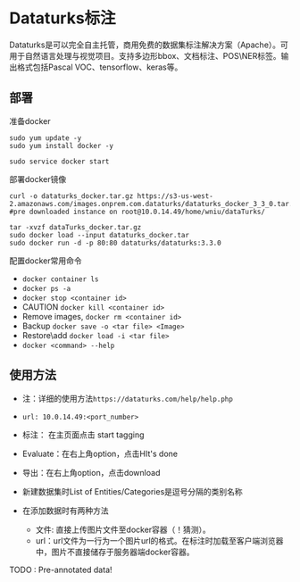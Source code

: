 # Dataturks标注

Dataturks是可以完全自主托管，商用免费的数据集标注解决方案（Apache）。可用于自然语言处理与视觉项目。支持多边形bbox、文档标注、POS\NER标签。输出格式包括Pascal VOC、tensorflow、keras等。

## 部署

准备docker
```
sudo yum update -y
sudo yum install docker -y

sudo service docker start
```

部署docker镜像

```
curl -o dataturks_docker.tar.gz https://s3-us-west-2.amazonaws.com/images.onprem.com.dataturks/dataturks_docker_3_3_0.tar.gz
#pre downloaded instance on root@10.0.14.49/home/wniu/dataTurks/

tar -xvzf dataTurks_docker.tar.gz
sudo docker load --input dataturks_docker.tar
sudo docker run -d -p 80:80 dataturks/dataturks:3.3.0
```

配置docker常用命令

* `docker container ls`
* `docker ps -a`
* `docker stop <container id>`
* CAUTION `docker kill <container id>`
* Remove images, `docker rm <container id>`
* Backup `docker save -o <tar file> <Image>`
* Restore\add `docker load -i <tar file>`
* `docker <command> --help`

## 使用方法

* 注：详细的使用方法`https://dataturks.com/help/help.php`

* `url: 10.0.14.49:<port_number>`

* 标注： 在主页面点击 start tagging

* Evaluate：在右上角option，点击HIt's done

* 导出：在右上角option，点击download

* 新建数据集时List of Entities/Categories是逗号分隔的类别名称

* 在添加数据时有两种方法

    * 文件: 直接上传图片文件至docker容器（！猜测）。
    * url：url文件为一行为一个图片url的格式。在标注时加载至客户端浏览器中，图片不直接储存于服务器端docker容器。


TODO : Pre-annotated data!